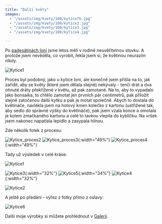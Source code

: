 ```yaml
---
title: "Další květy"
images:
  - "/assets/img/kvety/100/kytice7b.jpg"
  - "/assets/img/kvety/100/kytice2.jpg"
  - "/assets/img/kvety/100/kytice3.jpg"
  - "/assets/img/kvety/100/kytice4.jpg"

---
```


<!--begin_excerpt-->
Po [padesátinách loni](https://matcha1309.github.io/Kvety/) jsme letos měli v rodině neuvěřitelnou stovku. A protože jsem nevěděla, co vyrobit, řekla jsem si, že květinou neurazím nikdy. 

![Kytice1](/assets/img/kvety/100/kytice1.jpg)
<!--end_excerpt-->

Proces byl podobný, jako u kytice loni, ale konečně jsem přišla na to, jak zařídit, aby se květy (které jsem dělala stejně) nekývaly - tenčí drát a dva ohnuté dráty překřížené v květu, až pak zamotané. Na to, aby to vypadalo jako bonsaika, to chtělo zamotat jen prvních pár centimetrů, pak přiložit stejně zatočenou další kytku a pak je motat společně. 
Abych to dostala do květináče, navlékla jsem na hotový kmen kolečko z kartonu (ustřižené tak, aby sedlo do správné výšky do květináče), pak jsem vzala konce a omotala je kolem zmačkaného kartonu a celé to tavkou vlepila do kyblíčku. Na vršek jsem nakonec napatlala lepidlo a zasypala hlínou. 

Zde několik fotek z procesu: 

![Kytice_proces2](/assets/img/kvety/100/kytice_proces2.jpg)
![Kytice_proces3](/assets/img/kvety/100/kytice_proces3.jpg){:width="49%"}   ![Kytice_proces4](/assets/img/kvety/100/kytice_proces4.jpg){:width="49%"} 

Tady už výsledek v celé kráse: 

![Kytice1](/assets/img/kvety/100/kytice7.jpg)

![Kytice3](/assets/img/kvety/100/kytice3.jpg){:width="32%"} ![Kytice5](/assets/img/kvety/100/kytice5.jpg){:width="34%"} ![Kytice4](/assets/img/kvety/100/kytice4.jpg){:width="32%"} 

![Kytice2](/assets/img/kvety/100/kytice2.jpg)

A ještě po předání - výřez z fotky přímo z oslavy:

![Kytice6](/assets/img/kvety/100/kytice6.jpg)

Další moje výrobky si můžete prohlédnout v [Galerii](/galerie/).
